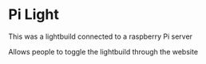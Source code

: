 # Pi Light

This was a lightbuild connected to a raspberry Pi server

Allows people to toggle the lightbuild through the website
